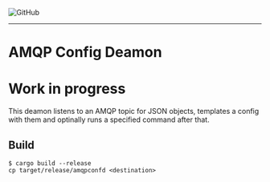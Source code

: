 ![GitHub](https://img.shields.io/github/license/rappet/amqpconfd)

---

# AMQP Config Deamon

# Work in progress

This deamon listens to an AMQP topic for JSON objects,
templates a config with them and optinally runs a specified command after that.

## Build

```shell
$ cargo build --release
cp target/release/amqpconfd <destination>
```